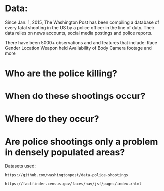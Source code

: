 # Data:

Since Jan. 1, 2015, The Washington Post has been compiling a database of every fatal shooting in the US by a police officer in the line of duty.  Their data relies on news accounts, social media postings and police reports.  

There have been 5000+ observations and and features that include:
Race
Gender
Location
Weapon held
Availability of Body Camera footage and more


# Who are the police killing?



# When do these shootings occur?


# Where do they occur?


# Are police shootings only a problem in densely populated areas?



Datasets used:  

    https://github.com/washingtonpost/data-police-shootings
                
    https://factfinder.census.gov/faces/nav/jsf/pages/index.xhtml 

